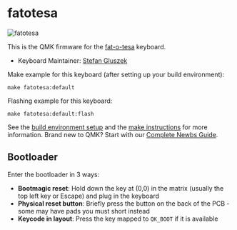 # fatotesa

![fatotesa](https://imgur.com/LbxQcU2)

This is the QMK firmware for the [fat-o-tesa](https://github.com/stefangluszek/fat-o-tesa) keyboard.

* Keyboard Maintainer: [Stefan Gluszek](https://github.com/stefangluszek)

Make example for this keyboard (after setting up your build environment):

    make fatotesa:default

Flashing example for this keyboard:

    make fatotesa:default:flash

See the [build environment setup](https://docs.qmk.fm/#/getting_started_build_tools) and the [make instructions](https://docs.qmk.fm/#/getting_started_make_guide) for more information. Brand new to QMK? Start with our [Complete Newbs Guide](https://docs.qmk.fm/#/newbs).

## Bootloader

Enter the bootloader in 3 ways:

* **Bootmagic reset**: Hold down the key at (0,0) in the matrix (usually the top left key or Escape) and plug in the keyboard
* **Physical reset button**: Briefly press the button on the back of the PCB - some may have pads you must short instead
* **Keycode in layout**: Press the key mapped to `QK_BOOT` if it is available
